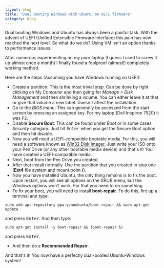 ```yaml
---
layout: blog
title: "Dual Booting Windows with Ubuntu on UEFI firmware"
category: blog
---
```


Dual booting Windows and Ubuntu has always been a painful task. With the advent of UEFI (Unified Extensible Firmware Interface) this pain has now reached the next level. So what do we do? Using VM isn't an option thanks to performance issues.

After numerous experimenting on my poor laptop (I guess I used to screw it up almost once a month) I finally found a foolproof (almost!) completely working method.

Here are the steps (Assuming you have Windows running on UEFI):

* Create a partition. This is the most trivial step. Can be done by right clicking on My Computer and then going for *Manage > Disk Management* and then shrinking a volume. You can either leave it at that or give that volume a new label. Doesn't affect the installation.
* Go to the *BIOS menu*. This can generally be accessed from the start screen by pressing an assigned key. For my laptop (Dell Inspiron 7520) it was <kbd>F2</kbd>.
* Disable **Secure Boot**. This can be found under *Boot* or in some cases *Security* category. Just hit <kbd>Enter</kbd> when you get the Secure Boot option and then hit disable.
* Now you will need a UEFI-compatible bootable media. For this, you will need a software known as [Win32 Disk Imager](http://sourceforge.net/projects/win32diskimager/). Just write your ISO onto your Pen Drive (or any other bootable media device) and that's it! You have created a UEFI-compatible media.
* Next, boot from the Pen Drive you created.
* After that install normally. Use the partition that you created in step one (**Ext4** file system and mount point **/**).
* Now you have installed Ubuntu, the only thing remains is to fix the boot. Upon restart, you will see all options on the GRUB menu, but the Windows options won't work. For that you need to do something.
* To fix your boot, you will need to install **boot-repair**. To do this, fire up a terminal and type:

```
sudo add-apt-repository ppa:yannubuntu/boot-repair && sudo apt-get update

```
and press <kbd>Enter</kbd>. And then type:

```
sudo apt-get install -y boot-repair && (boot-repair &)

```
and press <kbd>Enter</kbd>.
* And then do a **Recommended Repair**.

And that's it! You now have a perfectly dual-booted Ubuntu-Windows system!


